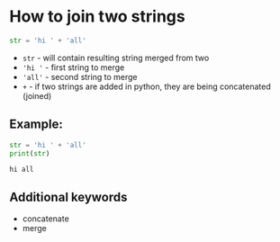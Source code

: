 # How to join two strings

```python
str = 'hi ' + 'all'
```

- `str` - will contain resulting string merged from two
- `'hi '` - first string to merge
- `'all'` - second string to merge
- ` + ` - if two strings are added in python, they are being concatenated (joined)

## Example: 
```python
str = 'hi ' + 'all'
print(str)
```
```
hi all

```

## Additional keywords
- concatenate
- merge
